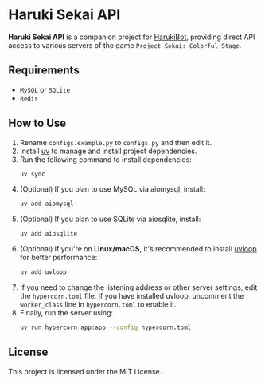 # Haruki Sekai API

**Haruki Sekai API** is a companion project for [HarukiBot](https://github.com/Team-Haruki), providing direct API access to various servers of the game `Project Sekai: Colorful Stage`.

## Requirements
+ `MySQL` or `SQLite`
+ `Redis`

## How to Use

1. Rename `configs.example.py` to `configs.py` and then edit it.
2. Install [uv](https://github.com/astral-sh/uv) to manage and install project dependencies.
3. Run the following command to install dependencies:
   ```bash
   uv sync
   ```
4. (Optional) If you plan to use MySQL via aiomysql, install:
   ```bash
   uv add aiomysql
   ```
5. (Optional) If you plan to use SQLite via aiosqlite, install:
   ```bash
   uv add aiosqlite
   ```
6. (Optional) If you're on **Linux/macOS**, it's recommended to install [uvloop](https://github.com/MagicStack/uvloop) for better performance:
   ```bash
   uv add uvloop
   ```
7. If you need to change the listening address or other server settings, edit the `hypercorn.toml` file. If you have installed uvloop, uncomment the `worker_class` line in `hypercorn.toml` to enable it.
8. Finally, run the server using:
   ```bash
   uv run hypercorn app:app --config hypercorn.toml
   ```

## License

This project is licensed under the MIT License.